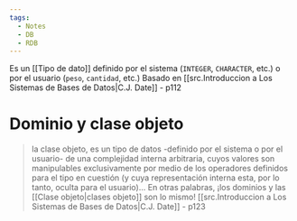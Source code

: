 ```yaml
---
tags:
  - Notes
  - DB
  - RDB
---
```

Es un [[Tipo de dato]] definido por el sistema (`INTEGER`, `CHARACTER`, etc.) o por el usuario (`peso`, `cantidad`, etc.)
Basado en [[src.Introduccion a Los Sistemas de Bases de Datos|C.J. Date]] - p112

# Dominio y clase objeto
>la clase objeto, es un tipo de datos -definido por el sistema o por el usuario- de una complejidad interna arbitraria, cuyos valores son manipulables exclusivamente por medio de los operadores definidos para el tipo en cuestión (y cuya representación interna esta, por lo tanto, oculta para el usuario)... En otras palabras, ¡los dominios y las [[Clase objeto|clases objeto]] son lo mismo!
>[[src.Introduccion a Los Sistemas de Bases de Datos|C.J. Date]] - p123
